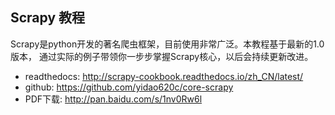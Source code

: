 
## Scrapy 教程

Scrapy是python开发的著名爬虫框架，目前使用非常广泛。本教程基于最新的1.0版本，
通过实际的例子带领你一步步掌握Scrapy核心，以后会持续更新改进。

* readthedocs:  <http://scrapy-cookbook.readthedocs.io/zh_CN/latest/>
* github:       <https://github.com/yidao620c/core-scrapy>
* PDF下载:       <http://pan.baidu.com/s/1nv0Rw6l>
